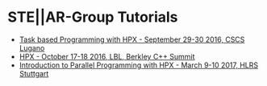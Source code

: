 # STE||AR-Group Tutorials

* [Task based Programming with HPX - September 29-30 2016, CSCS Lugano](cscs2016)
* [HPX - October 17-18 2016, LBL, Berkley C++ Summit](https://github.com/STEllAR-GROUP/tutorials/tree/master/lbl2016)
* [Introduction to Parallel Programming with HPX - March 9-10 2017, HLRS Stuttgart](hlrs2017)

